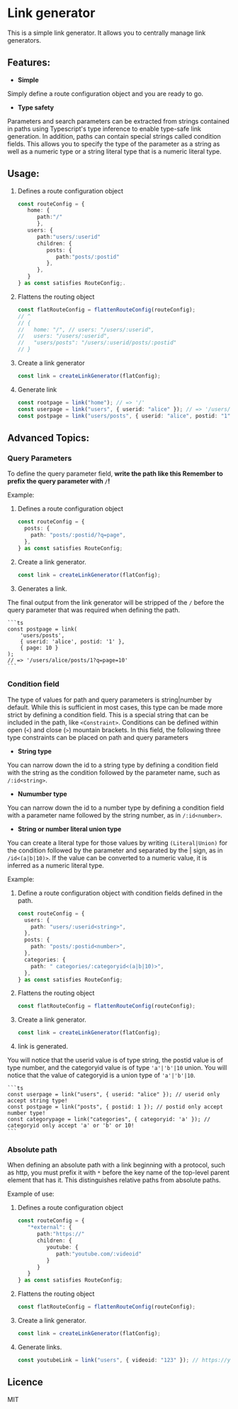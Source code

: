 # Link generator

This is a simple link generator. It allows you to centrally manage link
generators.

## Features:

- **Simple**

Simply define a route configuration object and you are ready to go.

- **Type safety**

Parameters and search parameters can be extracted from strings contained in
paths using Typescript's type inference to enable type-safe link generation. In
addition, paths can contain special strings called condition fields. This allows
you to specify the type of the parameter as a string as well as a numeric type
or a string literal type that is a numeric literal type.

## Usage:

1. Defines a route configuration object

   ```ts
   const routeConfig = {
      home: {
         path:"/"
         },
      users: {
         path:"users/:userid"
         children: {
            posts: {
               path:"posts/:postid"
            },
         },
      }
   } as const satisfies RouteConfig;.
   ```

2. Flattens the routing object

   ```ts
   const flatRouteConfig = flattenRouteConfig(routeConfig);
   // ^
   // {
   //   home: "/", // users: "/users/:userid",
   //   users: "/users/:userid",
   //   "users/posts": "/users/:userid/posts/:postid"
   // }
   ```

3. Create a link generator

   ```ts
   const link = createLinkGenerator(flatConfig);
   ```

4. Generate link

   ```ts
   const rootpage = link("home"); // => '/'
   const userpage = link("users", { userid: "alice" }); // => '/users/alice'
   const postpage = link("users/posts", { userid: "alice", postid: "1" }); // => '/users/alice/posts/1'
   ```

## Advanced Topics:

### Query Parameters

To define the query parameter field, **write the path like this Remember to
prefix the query parameter with `/`!**

Example:

1. Defines a route configuration object

   ```ts
   const routeConfig = {
     posts: {
       path: "posts/:postid/?q=page",
     },
   } as const satisfies RouteConfig;
   ```

2. Create a link generator.

   ```ts
   const link = createLinkGenerator(flatConfig);
   ```

3. Generates a link.

The final output from the link generator will be stripped of the `/` before the
query parameter that was required when defining the path.

    ```ts
    const postpage = link(
    	'users/posts',
    	{ userid: 'alice', postid: '1' },
    	{ page: 10 }
    );
    // => '/users/alice/posts/1?q=page=10'
    ```

### Condition field

The type of values for path and query parameters is string|number by default.
While this is sufficient in most cases, this type can be made more strict by
defining a condition field. This is a special string that can be included in the
path, like `<Constraint>`. Conditions can be defined within open (`<`) and close
(`>`) mountain brackets. In this field, the following three type constraints can
be placed on path and query parameters

- **String type**

You can narrow down the id to a string type by defining a condition field with
the string as the condition followed by the parameter name, such as
`/:id<string>`.

- **Numumber type**

You can narrow down the id to a number type by defining a condition field with a
parameter name followed by the string number, as in `/:id<number>`.

- **String or number literal union type**

You can create a literal type for those values by writing `(Literal|Union)` for
the condition followed by the parameter and separated by the | sign, as in
`/id<(a|b|10)>`. If the value can be converted to a numeric value, it is
inferred as a numeric literal type.

Example:

1. Define a route configuration object with condition fields defined in the
   path.

   ```ts
   const routeConfig = {
     users: {
       path: "users/:userid<string>",
     },
     posts: {
       path: "posts/:postid<number>",
     },
     categories: {
       path: " categories/:categoryid<(a|b|10)>",
     },
   } as const satisfies RouteConfig;
   ```

2. Flattens the routing object

   ```ts
   const flatRouteConfig = flattenRouteConfig(routeConfig);
   ```

3. Create a link generator.

   ```ts
   const link = createLinkGenerator(flatConfig);
   ```

4. link is generated.

You will notice that the userid value is of type string, the postid value is of
type number, and the categoryid value is of type `'a'|'b'|10` union. You will
notice that the value of categoryid is a union type of `'a'|'b'|10`.

    ```ts
    const userpage = link("users", { userid: "alice" }); // userid only accept string type!
    const postpage = link("posts", { postid: 1 }); // postid only accept number type!
    const categorypage = link("categories", { categoryid: 'a' }); // categoryid only accept 'a' or 'b' or 10!
    ```

### Absolute path

When defining an absolute path with a link beginning with a protocol, such as
http, you must prefix it with `*` before the key name of the top-level parent
element that has it. This distinguishes relative paths from absolute paths.

Example of use:

1. Defines a route configuration object

   ```ts
   const routeConfig = {
      "*external": {
         path:"https://"
         children: {
            youtube: {
               path:"youtube.com/:videoid"
            }
         }
      }
   } as const satisfies RouteConfig;
   ```

2. Flattens the routing object

   ```ts
   const flatRouteConfig = flattenRouteConfig(routeConfig);
   ```

3. Create a link generator.

   ```ts
   const link = createLinkGenerator(flatConfig);
   ```

4. Generate links.

   ```ts
   const youtubeLink = link("users", { videoid: "123" }); // https://youtube.com/123
   ```

## Licence

MIT
